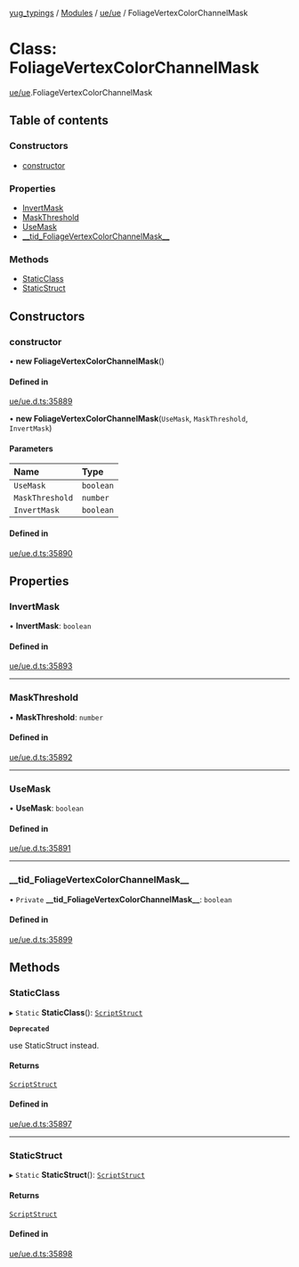 [yug_typings](../README.md) / [Modules](../modules.md) / [ue/ue](../modules/ue_ue.md) / FoliageVertexColorChannelMask

# Class: FoliageVertexColorChannelMask

[ue/ue](../modules/ue_ue.md).FoliageVertexColorChannelMask

## Table of contents

### Constructors

- [constructor](ue_ue.FoliageVertexColorChannelMask.md#constructor)

### Properties

- [InvertMask](ue_ue.FoliageVertexColorChannelMask.md#invertmask)
- [MaskThreshold](ue_ue.FoliageVertexColorChannelMask.md#maskthreshold)
- [UseMask](ue_ue.FoliageVertexColorChannelMask.md#usemask)
- [\_\_tid\_FoliageVertexColorChannelMask\_\_](ue_ue.FoliageVertexColorChannelMask.md#__tid_foliagevertexcolorchannelmask__)

### Methods

- [StaticClass](ue_ue.FoliageVertexColorChannelMask.md#staticclass)
- [StaticStruct](ue_ue.FoliageVertexColorChannelMask.md#staticstruct)

## Constructors

### constructor

• **new FoliageVertexColorChannelMask**()

#### Defined in

[ue/ue.d.ts:35889](https://github.com/YugMetaverse/yug_typings/blob/25cad34/ue/ue.d.ts#L35889)

• **new FoliageVertexColorChannelMask**(`UseMask`, `MaskThreshold`, `InvertMask`)

#### Parameters

| Name | Type |
| :------ | :------ |
| `UseMask` | `boolean` |
| `MaskThreshold` | `number` |
| `InvertMask` | `boolean` |

#### Defined in

[ue/ue.d.ts:35890](https://github.com/YugMetaverse/yug_typings/blob/25cad34/ue/ue.d.ts#L35890)

## Properties

### InvertMask

• **InvertMask**: `boolean`

#### Defined in

[ue/ue.d.ts:35893](https://github.com/YugMetaverse/yug_typings/blob/25cad34/ue/ue.d.ts#L35893)

___

### MaskThreshold

• **MaskThreshold**: `number`

#### Defined in

[ue/ue.d.ts:35892](https://github.com/YugMetaverse/yug_typings/blob/25cad34/ue/ue.d.ts#L35892)

___

### UseMask

• **UseMask**: `boolean`

#### Defined in

[ue/ue.d.ts:35891](https://github.com/YugMetaverse/yug_typings/blob/25cad34/ue/ue.d.ts#L35891)

___

### \_\_tid\_FoliageVertexColorChannelMask\_\_

• `Private` **\_\_tid\_FoliageVertexColorChannelMask\_\_**: `boolean`

#### Defined in

[ue/ue.d.ts:35899](https://github.com/YugMetaverse/yug_typings/blob/25cad34/ue/ue.d.ts#L35899)

## Methods

### StaticClass

▸ `Static` **StaticClass**(): [`ScriptStruct`](ue_ue.ScriptStruct.md)

**`Deprecated`**

use StaticStruct instead.

#### Returns

[`ScriptStruct`](ue_ue.ScriptStruct.md)

#### Defined in

[ue/ue.d.ts:35897](https://github.com/YugMetaverse/yug_typings/blob/25cad34/ue/ue.d.ts#L35897)

___

### StaticStruct

▸ `Static` **StaticStruct**(): [`ScriptStruct`](ue_ue.ScriptStruct.md)

#### Returns

[`ScriptStruct`](ue_ue.ScriptStruct.md)

#### Defined in

[ue/ue.d.ts:35898](https://github.com/YugMetaverse/yug_typings/blob/25cad34/ue/ue.d.ts#L35898)
